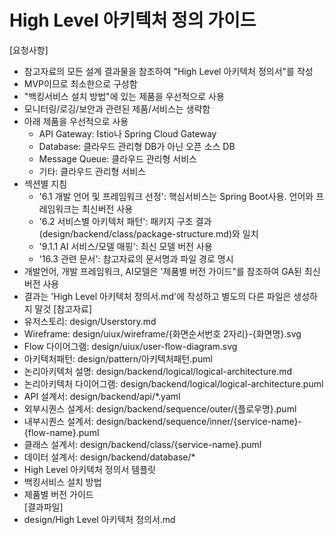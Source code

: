 # High Level 아키텍처 정의 가이드

[요청사항]
- 참고자료의 모든 설계 결과물을 참조하여 "High Level 아키텍처 정의서"를 작성
- MVP이므로 최소한으로 구성함 
- "백킹서비스 설치 방법"에 있는 제품을 우선적으로 사용 
- 모니터링/로깅/보안과 관련된 제품/서비스는 생략함 
- 아래 제품을 우선적으로 사용
  - API Gateway: Istio나 Spring Cloud Gateway
  - Database: 클라우드 관리형 DB가 아닌 오픈 소스 DB 
  - Message Queue: 클라우드 관리형 서비스 
  - 기타: 클라우드 관리형 서비스 
- 섹션별 지침
  - '6.1 개발 언어 및 프레임워크 선정': 핵심서비스는 Spring Boot사용. 언어와 프레임워크는 최신버전 사용
  - '6.2 서비스별 아키텍처 패턴': 패키지 구조 결과(design/backend/class/package-structure.md)와 일치
  - '9.1.1 AI 서비스/모델 매핑': 최신 모델 버전 사용  
  - '16.3 관련 문서': 참고자료의 문서명과 파일 경로 명시 
- 개발언어, 개발 프레임워크, AI모델은 '제품별 버전 가이드"를 참조하여 GA된 최신 버전 사용
- 결과는 'High Level 아키텍처 정의서.md'에 작성하고 별도의 다른 파일은 생성하지 말것
[참고자료]
- 유저스토리: design/Userstory.md
- Wireframe: design/uiux/wireframe/{화면순서번호 2자리}-{화면명}.svg
- Flow 다이어그램: design/uiux/user-flow-diagram.svg 
- 아키텍처패턴: design/pattern/아키텍처패턴.puml
- 논리아키텍처 설명: design/backend/logical/logical-architecture.md
- 논리아키텍처 다이어그램: design/backend/logical/logical-architecture.puml
- API 설계서: design/backend/api/*.yaml
- 외부시퀀스 설계서: design/backend/sequence/outer/{플로우명}.puml
- 내부시퀀스 설계서: design/backend/sequence/inner/{service-name}-{flow-name}.puml
- 클래스 설계서: design/backend/class/{service-name}.puml
- 데이터 설계서: design/backend/database/*
- High Level 아키텍처 정의서 템플릿
- 백킹서비스 설치 방법
- 제품별 버전 가이드  
[결과파일]
- design/High Level 아키텍처 정의서.md
